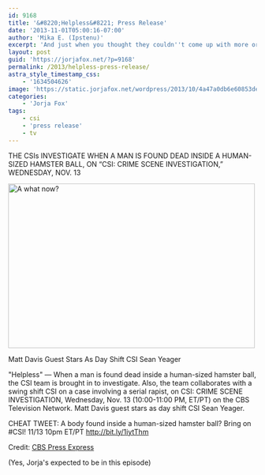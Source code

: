 ```yaml
---
id: 9168
title: '&#8220;Helpless&#8221; Press Release'
date: '2013-11-01T05:00:16-07:00'
author: 'Mika E. (Ipstenu)'
excerpt: 'And just when you thought they couldn''t come up with more original crimes...'
layout: post
guid: 'https://jorjafox.net/?p=9168'
permalink: /2013/helpless-press-release/
astra_style_timestamp_css:
    - '1634504626'
image: 'https://static.jorjafox.net/wordpress/2013/10/4a47a0db6e60853dedfcfdf08a5ca2494.png'
categories:
    - 'Jorja Fox'
tags:
    - csi
    - 'press release'
    - tv
---
```


THE CSIs INVESTIGATE WHEN A MAN IS FOUND DEAD INSIDE A HUMAN-SIZED HAMSTER BALL, ON “CSI: CRIME SCENE INVESTIGATION,” WEDNESDAY, NOV. 13

<img class="aligncenter size-full wp-image-9169" alt="A what now?" src="//static.jorjafox.net/wordpress/2013/10/4a47a0db6e60853dedfcfdf08a5ca2494.png" width="500" height="333" />

Matt Davis Guest Stars As Day Shift CSI Sean Yeager

"Helpless" — When a man is found dead inside a human-sized hamster ball, the CSI team is brought in to investigate. Also, the team collaborates with a swing shift CSI on a case involving a serial rapist, on CSI: CRIME SCENE INVESTIGATION, Wednesday, Nov. 13 (10:00-11:00 PM, ET/PT) on the CBS Television Network. Matt Davis guest stars as day shift CSI Sean Yeager.

CHEAT TWEET: A body found inside a human-sized hamster ball? Bring on #CSI! 11/13 10pm ET/PT http://bit.ly/1iytThm

Credit: <a href="http://www.cbspressexpress.com/cbs-entertainment/releases/view?id=37168">CBS Press Express</a>

(Yes, Jorja's expected to be in this episode)